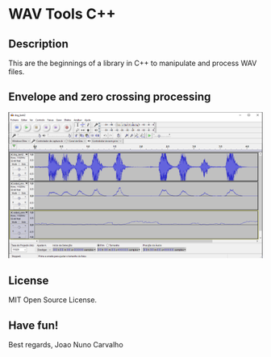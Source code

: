 # WAV Tools C++

## Description
This are the beginnings of a library in C++ to manipulate and process WAV files.

## Envelope and zero crossing processing
![Envelope and zero crossing processing](./img/envelope_and_zero_crossing.png?raw=true "Envelope and zero crossing processing")

## License
MIT Open Source License.

## Have fun!
Best regards,
Joao Nuno Carvalho                                